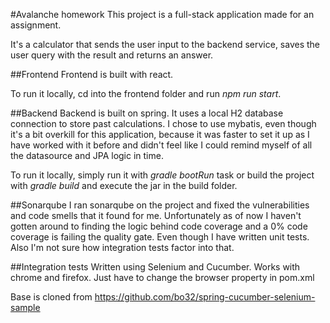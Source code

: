 #Avalanche homework
This project is a full-stack application made for an assignment.

It's a calculator that sends the user input to the backend service,
saves the user query with the result and returns an answer.

##Frontend
Frontend is built with react. 

To run it locally, cd into the frontend folder and run *npm run start*.

##Backend
Backend is built on spring. It uses a local H2 database connection to
store past calculations. I chose to use mybatis, even though it's a bit
overkill for this application, because it was faster to set it up as I
have worked with it before and didn't feel like I could remind myself
of all the datasource and JPA logic in time.

To run it locally, simply run it with *gradle bootRun* task or build the
project with *gradle build* and execute the jar in the build folder.

##Sonarqube
I ran sonarqube on the project and fixed the vulnerabilities and code
smells that it found for me. Unfortunately as of now I haven't gotten around
to finding the logic behind code coverage and a 0% code coverage is failing
the quality gate. Even though I have written unit tests. Also I'm not sure
how integration tests factor into that.

##Integration tests
Written using Selenium and Cucumber. Works with chrome and firefox.
Just have to change the browser property in pom.xml

Base is cloned from 
https://github.com/bo32/spring-cucumber-selenium-sample